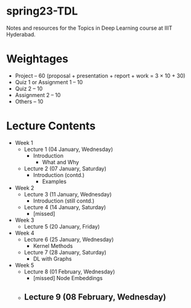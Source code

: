 # spring23-TDL
Notes and resources for the Topics in Deep Learning course at IIIT Hyderabad.

# Weightages
* Project – 60 (proposal + presentation + report + work = 3 $\times$ 10 + 30)
* Quiz 1 or Assignment 1 – 10
* Quiz 2 – 10
* Assignment 2 – 10
* Others – 10

# Lecture Contents
* Week 1
    * Lecture 1 (04 January, Wednesday)
        - Introduction
            - What and Why
    * Lecture 2 (07 January, Saturday)
        - Introduction (contd.)
            - Examples
* Week 2
    * Lecture 3 (11 January, Wednesday)
        - Introduction (still contd.)
    * Lecture 4 (14 January, Saturday)    
        - [missed]
* Week 3
    * Lecture 5 (20 January, Friday)
* Week 4
    * Lecture 6 (25 January, Wednesday)
        - Kernel Methods
    * Lecture 7 (28 January, Saturday)
        - DL with Graphs
* Week 5
    * Lecture 8 (01 February, Wednesday)
	    - [missed] Node Embeddings
    * Lecture 9 (08 February, Wednesday)
        - 
